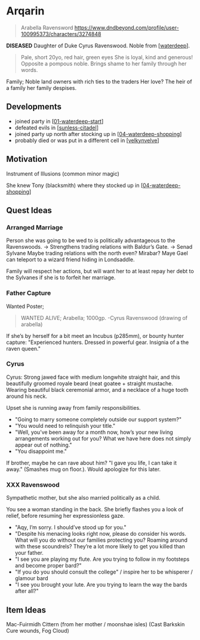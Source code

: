 # Arqarin
> Arabella Ravensword
https://www.dndbeyond.com/profile/user-100995373/characters/3274848

**DISEASED** Daughter of Duke Cyrus Ravenswood. Noble from [[waterdeep]].

> Pale, short 20yo, red hair, green eyes
> She is loyal, kind and generous! Opposite a pompous noble.
> Brings shame to her family through her words.

Family; Noble land owners with rich ties to the traders
Her love? The heir of a family her family despises.

## Developments
- joined party in [[01-waterdeep-start]]
- defeated evils in [[sunless-citadel]]
- joined party up north after stocking up in [[04-waterdeep-shopping]]
- probably died or was put in a different cell in [[velkynvelve]]

## Motivation
Instrument of Illusions (common minor magic)

She knew Tony (blacksmith) where they stocked up in [[04-waterdeep-shopping]]

## Quest Ideas
### Arranged Marriage
Person she was going to be wed to is politically advantageous to the Ravenswoods.
-> Strengthens trading relations with Baldur’s Gate.
-> Senad Sylvane
Maybe trading relations with the north even?
Mirabar? Maye Gael can teleport to a wizard friend hiding in Londsaddle.

Family will respect her actions, but will want her to at least repay her debt to the Sylvanes if she is to forfeit her marriage.

### Father Capture
Wanted Poster;
> WANTED ALIVE; Arabella; 1000gp. -Cyrus Ravenswood (drawing of arabella)

If she’s by herself for a bit meet an Incubus (p285mm), or bounty hunter capture:
"Experienced hunters. Dressed in powerful gear. Insignia of a the raven queen."

### Cyrus
Cyrus: Strong jawed face with medium longwhite straight hair, and this beautifully groomed royale beard (neat goatee + straight mustache. Wearing beautiful black ceremonial armor, and a necklace of a huge tooth around his neck.

Upset she is running away from family responsibilities.

- "Going to marry someone completely outside our support system?"
- "You would need to relinquish your title."
- "Well, you’ve been away for a month now, how’s your new living arrangements working out for you? What we have here does not simply appear out of nothing."
- "You disappoint me."

If brother, maybe he can rave about him?
"I gave you life, I can take it away." (Smashes mug on floor.).
Would apologize for this later.


### XXX Ravenswood
Sympathetic mother, but she also married politically as a child.

You see a woman standing in the back. She briefly flashes you a look of relief, before resuming her expressionless gaze.

- "Aqy, I’m sorry. I should’ve stood up for you."
- "Despite his menacing looks right now, please do consider his words. What will you do without our families protecting you? Roaming around with these scoundrels? They’re a lot more likely to get you killed than your father.
- "I see you are playing my flute. Are you trying to follow in my footsteps and become proper bard?"
- "If you do you should consult the college" / inspire her to be whisperer / glamour bard
- "I see you brought your lute. Are you trying to learn the way the bards after all?"


## Item Ideas
Mac-Fuirmidh Cittern (from her mother / moonshae isles)
(Cast Barkskin Cure wounds, Fog Cloud)

[//begin]: # "Autogenerated link references for markdown compatibility"
[waterdeep]: ../coast/waterdeep "Waterdeep"
[01-waterdeep-start]: ../recaps/01-waterdeep-start "01-waterdeep-start"
[sunless-citadel]: ../coast/sunless-citadel "Sunless Citadel"
[04-waterdeep-shopping]: ../recaps/04-waterdeep-shopping "04-waterdeep-shopping"
[velkynvelve]: ../underdark/velkynvelve "Velkynvelve"
[//end]: # "Autogenerated link references"
